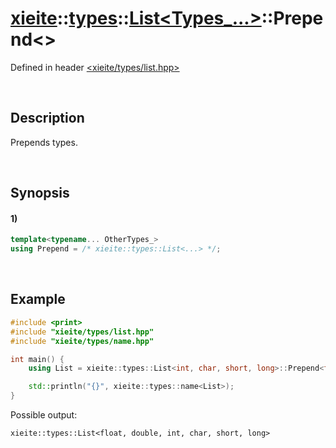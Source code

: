 # [xieite](../../../../../xieite.md)\:\:[types](../../../../../types.md)\:\:[List<Types_...>](../../../list.md)\:\:Prepend\<\>
Defined in header [<xieite/types/list.hpp>](../../../../../../include/xieite/types/list.hpp)

&nbsp;

## Description
Prepends types.

&nbsp;

## Synopsis
#### 1)
```cpp
template<typename... OtherTypes_>
using Prepend = /* xieite::types::List<...> */;
```

&nbsp;

## Example
```cpp
#include <print>
#include "xieite/types/list.hpp"
#include "xieite/types/name.hpp"

int main() {
    using List = xieite::types::List<int, char, short, long>::Prepend<float, double>;

    std::println("{}", xieite::types::name<List>);
}
```
Possible output:
```
xieite::types::List<float, double, int, char, short, long>
```
